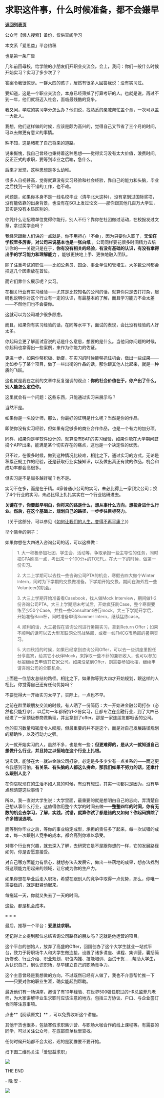 # 求职这件事，什么时候准备，都不会嫌早

[**返回列表页**](/gzh/L先生说)

公众号【懒人搜索】备份，仅供查阅学习

  

本文系「爱思益」平台约稿  

也是第一条广告

  

  

几年前回母校，给学院的小朋友们开职业交流会。会上，我问：你们一般什么时候开始实习？实习了多少次了？

  

答案令我很惊讶。一群大四的孩子，居然有很多人回答我说：没有实习过。

  

要知道，这是一个职业交流会，本身已经筛掉了打算考研的人。也就是说，再过不到一年，他们就将迈入社会，面临最残酷的竞争。

  

我又问，学院的实习学分怎么办？他们说，找熟悉的亲戚帮忙盖个章，一次可以盖一大批人。

  

我想，他们这样做的时候，应该是颇为高兴的，觉得自己又节省了三个月的时间，可以去做更有意义的事情。

  

殊不知，这是堵死了自己将来的道路。

  

说来惭愧，我自己曾经也秉持着这种思想——觉得实习没有太大价值，浪费时间。反正正式的求职，要等到毕业之后嘛，急什么。

  

后来才发现，这种思想是多么幼稚。

  

很多人自视甚高，觉得就算没有实习经验和社会经验，靠自己的能力和头脑，毕业之后找到一份不错的工作，也不难。

  

问题是，如果你本身不是一线名校毕业（清华北大这种），没有拿到过国际奖项，没有能依靠的出身背景，也没有在SCI上发过论文——那你跟其他几百万大学生，其实是没有本质区别的。

  

你凭什么让招聘单位觉得你能行，别人不行？靠你在社团做过活动，在校报发过文章，拿过奖学金吗？

  

我经常跟新人们讲的一点就是，你不用担心「不会」，因为只要你入职了，**无论在学校里多厉害，对公司来说基本也是一张白纸**
，公司同样要花很多时间精力去培训你的——关键只是在于，**你有没有相关的经验，有没有基础的认识，有没有拿得出手的学习能力和理解能力**
，能够更快地上手、更快地融入团队。

  

除了注重考试的职位——比如公务员、国企、事业单位和管培生，大多数公司都会把这几个因素放在首位。  

  

而它们靠什么展示呢？实习。

  

在相关行业有实习经验——尤其是比较知名的公司的话，就算你只是去打打杂，起码也说明你对这个行业有一定的认识，有最基本的了解，而且学习能力不会太差——不然他们也不会要你。

  

这就可以为公司减少很多顾虑。

  

而且，如果你有实习经验的话，在同等水平下，面试的表现，会比没有经验的人好太多。

  

你起码会更了解面试官说的话是什么意思，想要的是什么。当他问你问题的时候，你起码也拿得出一些案例，来作为你能力的佐证。

  

更进一步，如果你够积极、勤奋，在实习的时候能够抓住机会，做出一些成果——比如参与了某个项目，做了一些出街的作品的话，那你跟其他人比起来，就是一种质的飞跃。

  

这也就是我在之前的文章中反复强调的观点：**你的社会价值在于，你产出了什么，别人能怎么定位你。**

  

这里就会有一个问题：这些东西，只能通过实习来展示吗？

  

当然不是。

  

如果你是一名设计师，那么，你最好的证明是什么呢？当然是你的作品。

  

即使你没有实习经验，但如果有足够多的商业合作作品，也是一个有力的加分项。

  

同样，如果你是学软件设计的，就算没有BAT的实习经验，如果你能在大学期间鼓捣个APP出来，能满足某个切实存在的痛点，这也是一个决定性的优势。

  

只不过，在很多时候，做到这种情况比较难，相比之下，通过实习的方式，无论是积累正规工作的经验，还是获取行业实操知识，以及做出真正有效的作品，机会和成功率都会高很多。

  

但实习是不是越多越好呢？也不是。

  

实习不在多，而是在于精。4家普通小公司的实习，未必比得上一家顶尖公司；换了4个行业的实习，未必比得上扎扎实实在一个行业钻研进去。

  

**关键在于，你要趁早明白，你将来的路是什么，想从事什么方向，想投身进什么行业。然后，在这个基础上，规划自己的路径，一步步往目标努力。**

  

（关于这部分，可以参见《[如何让我们的人生，变得不再平庸？](http://mp.weixin.qq.com/s?__biz=MzAxNTY0NjEzNg==&mid=2247483711&idx=1&sn=e4e5dbc8ab4efd1b857682ac4c34e1a0&scene=21#wechat_redirect)》）

  

举个简单的例子：

  

如果你想在大四进入咨询公司的话，可以这样做：

  

> 1\.
> 大一积极参加社团、学生会、活动等，争取承担一些主导性的任务，同时把GPA刷高一点，考出来一个100分+的TOEFL。在大一下的时候，做第一份实习。
>
>  
>
>
> 2\. 大二上学期可以去找一些咨询公司PTA的机会，寒假去四大做个Winter
> Intern，同时为下学期的交换做准备。下学期开始交换，期间在海外找一些Volunteer的机会。
>
>  
>
>
> 3\. 大三上学期开始准备看Casebook，找人做Mock
> Interview，期间做1-2份咨询公司PTA，大三上学期期末考试后，开始疯狂刷Case，整个寒假要练至少50个Case，并找一些Consultant进行mock。大三下学期开学后，开始准备Bain杯，同时准备申请Summer
> Intern，继续猛练case。
>
>  
>
>
> 4\. 顺利的话，大三暑假在咨询公司进行暑期实习，拿到Return
> Offer；如果不顺利的话可以去大型互联网公司战略部，或者一线FMCG市场部的暑期实习。
>
>  
>
>
> 5\.
> 大四秋招的时候，如果已经拿到咨询公司Offer，可以去一些讲座里担任分享嘉宾，给其它小伙伴Mock，来挣取一些不菲的兼职收入，也可以参加秋招继续去申请其它家公司。如果没拿到Offer，则需要参加秋招，继续申请咨询公司的全职机会。

  

上面是一位朋友总结的路径。相比之下，如果你等到大四才开始规划，跟这样的人相比，你觉得自己还有任何优势吗？

  

不要觉得大一开始实习太早了，实际上，一点也不早。

  

之前在群里跟朋友交流的时候，有人晒了一份简历：大一开始进金融公司打杂（必然也只能打杂），以后每一年都保持1-2份实习，且都专注在金融行业，到了大四已经进了一家顶级券商做助理，并且拿到了offer。那是一家连朋友都咂舌的公司。

  

他的实习数量和密度令人叹服，但最重要的并不是这个，而是对自己发展路径规划的精确性，以及行动力之强。

  

大一就开始实习的人，虽然不多，也是有一些；**但更难得的，是从大一就知道自己想做什么行业，并且持之以恒地在这个行业上扎根。**

  

说实话，能够在大一就进金融公司打杂，必定是多多少少有一点关系的——而这更令我感到可怕。**有关系、有头脑的人都这么拼命，那我们如果不努力的话，还拿什么跟别人比？**

  

在你哀叹现在的生活不如人意的时候，有没有想过，其实一切都只是因为，没有早点想清楚这些事情？

  

所以，我一直对大学生说：大学里面，最重要的就是想明白自己的志向，弄清楚自己想从事什么行业，这值得你用整个大学的时间去做——**整整四年的时间，你有无数的机会去学习，了解，实践，试错，就算你试了都是错的又如何？你起码排除了许多错误选项。**

  

而等到你毕业之后，等你的事业稳定成型，承担的责任多了起来，每一次试错的成本，每一次跟别人竞争的成本，都会高到你难以承受。

  

对哪个行业有兴趣，就去深入了解，去研究它是不是跟你想的一样，它的发展路径如何，你是否愿意接受。

  

对自己哪方面能力有信心，就想办法去发展它，做出一些落地的成果，想办法找到将这项能力用起来的领域，让它成为你的生产力。

  

如果你想在毕业后走入职场，希望在跟别人的竞争中取得一点优势，那么，你唯一需要做的，就是赶紧动起来。

  

每拖延一天，你就又失去了一天的时间。

  

这些，都是机会成本。

  

= = =

  

最后，推荐一个平台：**爱思益求职。**

  

还记得上文提到那位总结咨询公司路径的朋友吗？这就是他运营的项目。

  

这个平台的创始人，放弃了高盛的Offer，回国创办了这个大学生就业一站式平台，致力于将职场牛人和大学生做连接，设置了诸多讲座、课程、集训营，囊括简历修改、行业介绍、职业规划、职位内推、技能培训、面试干货……帮助大学生，从认识自己，到认识职场，尽早建立自己的职场竞争力。

  

这个主意曾经是我想做的方向，不过既然已经有人做了，我也不介意帮忙推一下——只要对你的职业生涯，确实能起到帮助。

  

最近他们有一场讲座，邀请了有10年经验、在世界500强任职过的HR总监菲凡老师，为大家讲解毕业生求职时应该注意的地方。包括三方协议、户口、与企业签订合同等注意事项。

  

点击**【阅读原文】** ，可以免费收听这个讲座。

  

其他干货也很多，包括寒假求职集训营、与职场大咖合作的线上课程等。有需要的同学，可以关注公众号，在底部菜单栏里查找。

  

任何时候开始都不会太迟，迟的是犹豫要不要开始。

  

扫下图二维码关注「爱思益求职」

![](http://mmbiz.qpic.cn/mmbiz_jpg/yWXmuSFeCk3EBFUe0dvPPZibWOxyEBK0XWR0RgPtWNLTvplJtuYou7DkqcnXWfaJ00RJIXUKW14tUHa16ic7iccjw/0?wx_fmt=jpeg)  

  

  

THE END

\- 晚 安 -

  

![](http://mmbiz.qpic.cn/mmbiz_png/yWXmuSFeCk08RCNWDh5B0MsQbSFU5cpPKicfbGCFbk2bqhRTrPiaylLL3aARBwFYn0ElpCasKPlJGw3ib0g7NTgbQ/0?wx_fmt=gif)  

  

  

